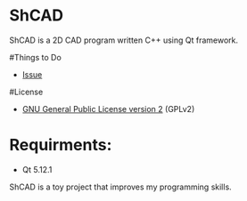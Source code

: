 # ShCAD
ShCAD is a 2D CAD program written C++ using Qt framework.

#Things to Do
* [Issue](https://github.com/hash1018/ShCAD/issues/1)

#License
* [GNU General Public License version 2](https://www.gnu.org/licenses/gpl-2.0.html) (GPLv2)

# Requirments:
* Qt 5.12.1



ShCAD is a toy project that improves my programming skills.
